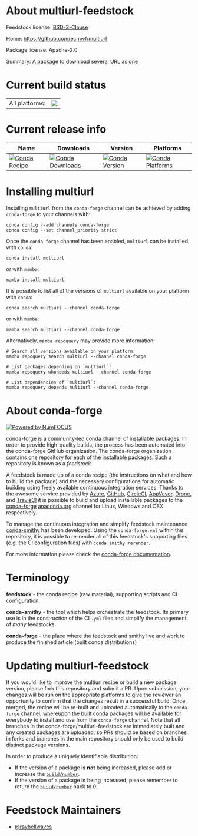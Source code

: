 About multiurl-feedstock
========================

Feedstock license: [BSD-3-Clause](https://github.com/conda-forge/multiurl-feedstock/blob/main/LICENSE.txt)

Home: https://github.com/ecmwf/multiurl

Package license: Apache-2.0

Summary: A package to download several URL as one

Current build status
====================


<table><tr><td>All platforms:</td>
    <td>
      <a href="https://dev.azure.com/conda-forge/feedstock-builds/_build/latest?definitionId=19939&branchName=main">
        <img src="https://dev.azure.com/conda-forge/feedstock-builds/_apis/build/status/multiurl-feedstock?branchName=main">
      </a>
    </td>
  </tr>
</table>

Current release info
====================

| Name | Downloads | Version | Platforms |
| --- | --- | --- | --- |
| [![Conda Recipe](https://img.shields.io/badge/recipe-multiurl-green.svg)](https://anaconda.org/conda-forge/multiurl) | [![Conda Downloads](https://img.shields.io/conda/dn/conda-forge/multiurl.svg)](https://anaconda.org/conda-forge/multiurl) | [![Conda Version](https://img.shields.io/conda/vn/conda-forge/multiurl.svg)](https://anaconda.org/conda-forge/multiurl) | [![Conda Platforms](https://img.shields.io/conda/pn/conda-forge/multiurl.svg)](https://anaconda.org/conda-forge/multiurl) |

Installing multiurl
===================

Installing `multiurl` from the `conda-forge` channel can be achieved by adding `conda-forge` to your channels with:

```
conda config --add channels conda-forge
conda config --set channel_priority strict
```

Once the `conda-forge` channel has been enabled, `multiurl` can be installed with `conda`:

```
conda install multiurl
```

or with `mamba`:

```
mamba install multiurl
```

It is possible to list all of the versions of `multiurl` available on your platform with `conda`:

```
conda search multiurl --channel conda-forge
```

or with `mamba`:

```
mamba search multiurl --channel conda-forge
```

Alternatively, `mamba repoquery` may provide more information:

```
# Search all versions available on your platform:
mamba repoquery search multiurl --channel conda-forge

# List packages depending on `multiurl`:
mamba repoquery whoneeds multiurl --channel conda-forge

# List dependencies of `multiurl`:
mamba repoquery depends multiurl --channel conda-forge
```


About conda-forge
=================

[![Powered by
NumFOCUS](https://img.shields.io/badge/powered%20by-NumFOCUS-orange.svg?style=flat&colorA=E1523D&colorB=007D8A)](https://numfocus.org)

conda-forge is a community-led conda channel of installable packages.
In order to provide high-quality builds, the process has been automated into the
conda-forge GitHub organization. The conda-forge organization contains one repository
for each of the installable packages. Such a repository is known as a *feedstock*.

A feedstock is made up of a conda recipe (the instructions on what and how to build
the package) and the necessary configurations for automatic building using freely
available continuous integration services. Thanks to the awesome service provided by
[Azure](https://azure.microsoft.com/en-us/services/devops/), [GitHub](https://github.com/),
[CircleCI](https://circleci.com/), [AppVeyor](https://www.appveyor.com/),
[Drone](https://cloud.drone.io/welcome), and [TravisCI](https://travis-ci.com/)
it is possible to build and upload installable packages to the
[conda-forge](https://anaconda.org/conda-forge) [anaconda.org](https://anaconda.org/)
channel for Linux, Windows and OSX respectively.

To manage the continuous integration and simplify feedstock maintenance
[conda-smithy](https://github.com/conda-forge/conda-smithy) has been developed.
Using the ``conda-forge.yml`` within this repository, it is possible to re-render all of
this feedstock's supporting files (e.g. the CI configuration files) with ``conda smithy rerender``.

For more information please check the [conda-forge documentation](https://conda-forge.org/docs/).

Terminology
===========

**feedstock** - the conda recipe (raw material), supporting scripts and CI configuration.

**conda-smithy** - the tool which helps orchestrate the feedstock.
                   Its primary use is in the construction of the CI ``.yml`` files
                   and simplify the management of *many* feedstocks.

**conda-forge** - the place where the feedstock and smithy live and work to
                  produce the finished article (built conda distributions)


Updating multiurl-feedstock
===========================

If you would like to improve the multiurl recipe or build a new
package version, please fork this repository and submit a PR. Upon submission,
your changes will be run on the appropriate platforms to give the reviewer an
opportunity to confirm that the changes result in a successful build. Once
merged, the recipe will be re-built and uploaded automatically to the
`conda-forge` channel, whereupon the built conda packages will be available for
everybody to install and use from the `conda-forge` channel.
Note that all branches in the conda-forge/multiurl-feedstock are
immediately built and any created packages are uploaded, so PRs should be based
on branches in forks and branches in the main repository should only be used to
build distinct package versions.

In order to produce a uniquely identifiable distribution:
 * If the version of a package **is not** being increased, please add or increase
   the [``build/number``](https://docs.conda.io/projects/conda-build/en/latest/resources/define-metadata.html#build-number-and-string).
 * If the version of a package **is** being increased, please remember to return
   the [``build/number``](https://docs.conda.io/projects/conda-build/en/latest/resources/define-metadata.html#build-number-and-string)
   back to 0.

Feedstock Maintainers
=====================

* [@raybellwaves](https://github.com/raybellwaves/)

